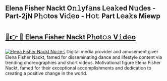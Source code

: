 ## Elena Fisher Nackt O𝚗𝚕yf𝚊ns L𝚎a𝚔ed N𝚞𝚍es - Part-2jN P𝚑𝚘tos Vi𝚍𝚎o - H𝚘𝚝 Part L𝚎a𝚔s Miewp

# <h2><a href="http://kf7vkel.oniu.top/?m=Elena+Fisher+Nackt">🔗👉 🔴 Elena Fisher Nackt P𝚑ot𝚘𝚜 V𝚒d𝚎o</a></h2>

[![Elena Fisher Nackt Nu𝚍e𝚜](https://i.imgur.com/0qMVB7G.gif)](http://kf7vkel.oniu.top/?m=Elena+Fisher+Nackt)
Digital media provider and amusement giver Elena Fisher Nackt, famed for disseminating dance and lifestyle content via trending choreographies and short videos. Motivational figure Elena Fisher Nackt, famed for their exceptional accomplishments and dedication to creating a positive change in the world.  
